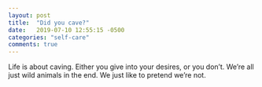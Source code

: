 ```yaml
---
layout: post
title:  "Did you cave?"
date:   2019-07-10 12:55:15 -0500
categories: "self-care"
comments: true
---
```


Life is about caving. Either you give into your desires, or you don’t. We’re all just wild animals in the end. We just like to pretend we’re not.